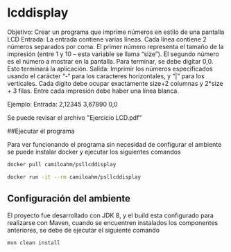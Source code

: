 # lcddisplay

Objetivo: Crear un programa que imprime números en estilo de una pantalla LCD
Entrada: La entrada contiene varias líneas. Cada línea contiene 2 números separados por coma. El primer número representa el tamaño de la impresión (entre 1 y 10 – esta variable se llama “size”). El segundo número es el número a mostrar en la pantalla. Para terminar, se debe digitar 0,0. Esto terminará la aplicación.
Salida: Imprimir los números especificados usando el carácter “-“ para los caracteres horizontales, y “|” para los verticales. Cada dígito debe ocupar exactamente size+2 columnas y 2*size + 3 filas.
Entre cada impresión debe haber una línea blanca.

Ejemplo:
Entrada:
2,12345
3,67890
0,0

Se puede revisar el archivo "Ejercicio LCD.pdf"

##Ejecutar el programa

Para ver funcionando el programa sin necesidad de configurar el ambiente se puede instalar docker y ejecutar los siguientes comandos

```sh
docker pull camiloahm/psllcddisplay
```

```sh
docker run -it --rm camiloahm/psllcddisplay
```

## Configuración del ambiente

El proyecto fue desarrollado con JDK 8, y el build esta configurado para realizarse con Maven, cuando se encuentren instalados los componentes anteriores, se debe de ejecutar el siguiente comando

```sh
mvn clean install
```